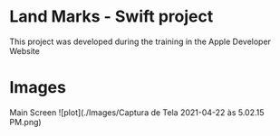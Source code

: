 # Land Marks - Swift project
This project was developed during the training in the Apple Developer Website

# Images
Main Screen
![plot](./Images/Captura de Tela 2021-04-22 às 5.02.15 PM.png)



